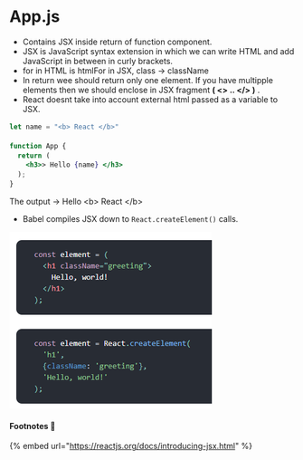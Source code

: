 # App.js



* Contains JSX inside return of function component.
* JSX is JavaScript syntax extension in which we can write HTML and add JavaScript in between in curly brackets.
* for in HTML is htmlFor in JSX, class -> className
* In return wee should return only one element. If you have multipple elements then we should enclose in JSX fragment **( <> .. \</> )** .&#x20;
* React doesnt take into account external html passed as a variable to JSX.

```jsx
let name = "<b> React </b>"

function App {
  return (
    <h3>> Hello {name} </h3>
  );
}
```

The output -> Hello \<b> React \</b>&#x20;

* Babel compiles JSX down to `React.createElement()` calls.

![](<../../.gitbook/assets/image (7) (1) (1).png>)

#### Footnotes :tada:

{% embed url="https://reactjs.org/docs/introducing-jsx.html" %}
